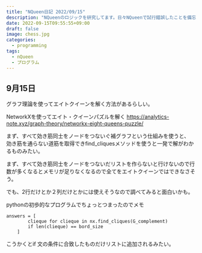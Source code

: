 ```yaml
---
title: "NQueen日記 2022/09/15"
description: "NQueenのロジックを研究してます。日々NQueenで試行錯誤したことを備忘録として日記に追加することにしました。" 
date: 2022-09-15T09:55:55+09:00
draft: false 
image: chess.jpg
categories:
  - programming 
tags:
  - nQueen 
  - プログラム
---
```

## 9月15日

グラフ理論を使ってエイトクイーンを解く方法があるらしい。 

NetworkXを使ってエイト・クイーンパズルを解く 
https://analytics-note.xyz/graph-theory/networkx-eight-queens-puzzle/ 

まず、すべて効き筋同士をノードをつないぐ補グラフという仕組みを使うと、 
効き筋を通らない道筋を取得できfind_cliquesメソッドを使うと一発で解がわかるものみたい。 

まず、すべて効き筋同士をノードをつないだリストを作らないと行けないので行数が多くなるとメモリが足りなくなるので全てをエイトクイーンではできなさそう。 

でも、2行だけとか２列だけとかには使えそうなので調べてみると面白いかも。 


pythonの初歩的なプログラムでちょっとつまったのでメモ 

```
answers = [
        clieque for clieque in nx.find_cliques(G_complement)
        if len(clieque) == bord_size
    ]

```
こうかくとif 文の条件に合致したものだけリストに追加されるみたい。 



